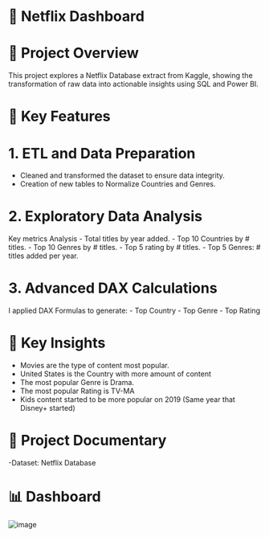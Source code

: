 # 🎥 Netflix Dashboard 

# 📝 Project Overview 

This project explores a Netflix Database extract from Kaggle, showing the transformation of raw data into actionable insights using SQL and Power BI. 

# 🔧 Key Features

#  1. ETL and Data Preparation

  - Cleaned and transformed the dataset to ensure data integrity.
  - Creation of new tables to Normalize Countries and Genres.
  
# 2. Exploratory Data Analysis

  Key metrics Analysis
    - Total titles by year added.
    - Top 10 Countries by # titles.
    - Top 10 Genres by # titles.
    - Top 5 rating by # titles.
    - Top 5 Genres: # titles added per year.

# 3. Advanced DAX Calculations

  I applied DAX Formulas to generate:
     - Top Country
     - Top Genre
     - Top Rating


# 🎯 Key Insights

  - Movies are the type of content most popular.
  - United States is the Country with more amount of content
  - The most popular Genre is Drama.
  - The most popular Rating is TV-MA
  - Kids content started to be more popular on 2019 (Same year that Disney+ started)

# 📁 Project Documentary

  -Dataset: Netflix Database
  

# 📊 Dashboard 
![image](https://github.com/user-attachments/assets/b47902d4-c4e2-4f57-99cf-de41525bf2a2)







